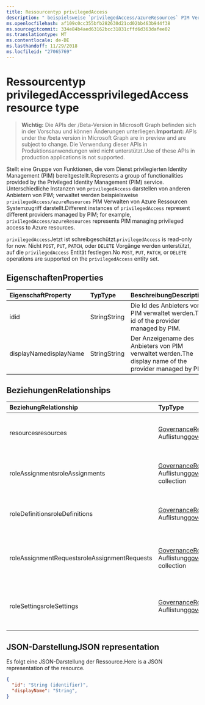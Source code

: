 ```yaml
---
title: Ressourcentyp privilegedAccess
description: " beispielsweise `privilegedAccess/azureResources` PIM Verwalten von Azure Ressourcen Systemzugriff darstellt."
ms.openlocfilehash: af109c0cc355bfb282630d21cd02bb463b944f38
ms.sourcegitcommit: 334e84b4aed63162bcc31831cffd6d363dafee02
ms.translationtype: MT
ms.contentlocale: de-DE
ms.lasthandoff: 11/29/2018
ms.locfileid: "27065769"
---
```

# <a name="privilegedaccess-resource-type"></a><span data-ttu-id="82872-103">Ressourcentyp privilegedAccess</span><span class="sxs-lookup"><span data-stu-id="82872-103">privilegedAccess resource type</span></span>

> <span data-ttu-id="82872-104">**Wichtig:** Die APIs der /Beta-Version in Microsoft Graph befinden sich in der Vorschau und können Änderungen unterliegen.</span><span class="sxs-lookup"><span data-stu-id="82872-104">**Important:** APIs under the /beta version in Microsoft Graph are in preview and are subject to change.</span></span> <span data-ttu-id="82872-105">Die Verwendung dieser APIs in Produktionsanwendungen wird nicht unterstützt.</span><span class="sxs-lookup"><span data-stu-id="82872-105">Use of these APIs in production applications is not supported.</span></span>

<span data-ttu-id="82872-106">Stellt eine Gruppe von Funktionen, die vom Dienst privilegierten Identity Management (PIM) bereitgestellt.</span><span class="sxs-lookup"><span data-stu-id="82872-106">Represents a group of functionalities provided by the Privileged Identity Management (PIM) service.</span></span> <span data-ttu-id="82872-107">Unterschiedliche Instanzen von `privilegedAccess` darstellen von anderen Anbietern von PIM; verwaltet werden beispielsweise `privilegedAccess/azureResources` PIM Verwalten von Azure Ressourcen Systemzugriff darstellt.</span><span class="sxs-lookup"><span data-stu-id="82872-107">Different instances of `privilegedAccess` represent different providers managed by PIM; for example, `privilegedAccess/azureResources` represents PIM managing privileged access to Azure resources.</span></span>


<span data-ttu-id="82872-108">`privilegedAccess`Jetzt ist schreibgeschützt.</span><span class="sxs-lookup"><span data-stu-id="82872-108">`privilegedAccess` is read-only for now.</span></span> <span data-ttu-id="82872-109">Nicht `POST`, `PUT`, `PATCH`, oder `DELETE` Vorgänge werden unterstützt, auf die `privilegedAccess` Entität festlegen.</span><span class="sxs-lookup"><span data-stu-id="82872-109">No `POST`, `PUT`, `PATCH`, or `DELETE` operations are supported on the `privilegedAccess` entity set.</span></span>

## <a name="properties"></a><span data-ttu-id="82872-110">Eigenschaften</span><span class="sxs-lookup"><span data-stu-id="82872-110">Properties</span></span>
| <span data-ttu-id="82872-111">Eigenschaft</span><span class="sxs-lookup"><span data-stu-id="82872-111">Property</span></span>  | <span data-ttu-id="82872-112">Typ</span><span class="sxs-lookup"><span data-stu-id="82872-112">Type</span></span>      |<span data-ttu-id="82872-113">Beschreibung</span><span class="sxs-lookup"><span data-stu-id="82872-113">Description</span></span>|
|:----------|:----------|:----------|
|<span data-ttu-id="82872-114">id</span><span class="sxs-lookup"><span data-stu-id="82872-114">id</span></span>         |<span data-ttu-id="82872-115">String</span><span class="sxs-lookup"><span data-stu-id="82872-115">String</span></span>     |<span data-ttu-id="82872-116">Die Id des Anbieters von PIM verwaltet werden.</span><span class="sxs-lookup"><span data-stu-id="82872-116">The id of the provider managed by PIM.</span></span>|
|<span data-ttu-id="82872-117">displayName</span><span class="sxs-lookup"><span data-stu-id="82872-117">displayName</span></span>|<span data-ttu-id="82872-118">String</span><span class="sxs-lookup"><span data-stu-id="82872-118">String</span></span>     |<span data-ttu-id="82872-119">Der Anzeigename des Anbieters von PIM verwaltet werden.</span><span class="sxs-lookup"><span data-stu-id="82872-119">The display name of the provider managed by PIM.</span></span>|


## <a name="relationships"></a><span data-ttu-id="82872-120">Beziehungen</span><span class="sxs-lookup"><span data-stu-id="82872-120">Relationships</span></span>
| <span data-ttu-id="82872-121">Beziehung</span><span class="sxs-lookup"><span data-stu-id="82872-121">Relationship</span></span>   | <span data-ttu-id="82872-122">Typ</span><span class="sxs-lookup"><span data-stu-id="82872-122">Type</span></span>                                         |<span data-ttu-id="82872-123">Beschreibung</span><span class="sxs-lookup"><span data-stu-id="82872-123">Description</span></span>|
|:---------------|:---------------------------------------------|:----------|
|<span data-ttu-id="82872-124">resources</span><span class="sxs-lookup"><span data-stu-id="82872-124">resources</span></span>       |<span data-ttu-id="82872-125">[GovernanceResource](../resources/governanceresource.md) -Auflistung</span><span class="sxs-lookup"><span data-stu-id="82872-125">[governanceResource](../resources/governanceresource.md) collection</span></span>            |<span data-ttu-id="82872-126">Eine Auflistung von Ressourcen für den Anbieter.</span><span class="sxs-lookup"><span data-stu-id="82872-126">A collection of resources for the provider.</span></span>|
|<span data-ttu-id="82872-127">roleAssignments</span><span class="sxs-lookup"><span data-stu-id="82872-127">roleAssignments</span></span> |<span data-ttu-id="82872-128">[GovernanceRoleAssignment](../resources/governanceroleassignment.md) -Auflistung</span><span class="sxs-lookup"><span data-stu-id="82872-128">[governanceRoleAssignment](../resources/governanceroleassignment.md) collection</span></span>|<span data-ttu-id="82872-129">Eine Auflistung von rollenzuweisungen für den Anbieter.</span><span class="sxs-lookup"><span data-stu-id="82872-129">A collection of role assignments for the provider.</span></span>|
|<span data-ttu-id="82872-130">roleDefinitions</span><span class="sxs-lookup"><span data-stu-id="82872-130">roleDefinitions</span></span> |<span data-ttu-id="82872-131">[GovernanceRoleDefinition](../resources/governanceroledefinition.md) -Auflistung</span><span class="sxs-lookup"><span data-stu-id="82872-131">[governanceRoleDefinition](../resources/governanceroledefinition.md) collection</span></span>|<span data-ttu-id="82872-132">Eine Auflistung von Definitionen für den Anbieter Rolle.</span><span class="sxs-lookup"><span data-stu-id="82872-132">A collection of role defintions for the provider.</span></span>|
|<span data-ttu-id="82872-133">roleAssignmentRequests</span><span class="sxs-lookup"><span data-stu-id="82872-133">roleAssignmentRequests</span></span> |<span data-ttu-id="82872-134">[GovernanceRoleAssignmentRequest](../resources/governanceroleassignmentrequest.md) -Auflistung</span><span class="sxs-lookup"><span data-stu-id="82872-134">[governanceRoleAssignmentRequest](../resources/governanceroleassignmentrequest.md) collection</span></span>|<span data-ttu-id="82872-135">Eine Auflistung von Role Assignment-Anforderungen für den Anbieter.</span><span class="sxs-lookup"><span data-stu-id="82872-135">A collection of role assignment requests for the provider.</span></span>|
|<span data-ttu-id="82872-136">roleSettings</span><span class="sxs-lookup"><span data-stu-id="82872-136">roleSettings</span></span> |<span data-ttu-id="82872-137">[GovernanceRoleSetting](../resources/governancerolesetting.md) -Auflistung</span><span class="sxs-lookup"><span data-stu-id="82872-137">[governanceRoleSetting](../resources/governancerolesetting.md) collection</span></span>|<span data-ttu-id="82872-138">Eine Auflistung von Einstellungen für Serverrollen für den Anbieter.</span><span class="sxs-lookup"><span data-stu-id="82872-138">A collection of role settings for the provider.</span></span>|


## <a name="json-representation"></a><span data-ttu-id="82872-139">JSON-Darstellung</span><span class="sxs-lookup"><span data-stu-id="82872-139">JSON representation</span></span>

<span data-ttu-id="82872-140">Es folgt eine JSON-Darstellung der Ressource.</span><span class="sxs-lookup"><span data-stu-id="82872-140">Here is a JSON representation of the resource.</span></span>

<!-- {
  "blockType": "resource",
  "optionalProperties": [

  ],
  "@odata.type": "microsoft.graph.privilegedAccess"
}-->

```json
{
  "id": "String (identifier)",
  "displayName": "String",
}
```


<!-- uuid: 8fcb5dbc-d5aa-4681-8e31-b001d5168d79
2015-10-25 14:57:30 UTC -->
<!-- {
  "type": "#page.annotation",
  "description": "privilegedAccess",
  "keywords": "",
  "section": "documentation",
  "tocPath": ""
}-->
